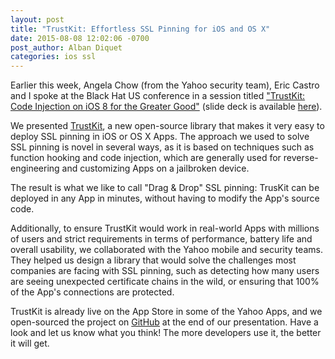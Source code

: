 ```yaml
---
layout: post
title: "TrustKit: Effortless SSL Pinning for iOS and OS X"
date: 2015-08-08 12:02:06 -0700
post_author: Alban Diquet
categories: ios ssl
---
```


Earlier this week, Angela Chow (from the Yahoo security team), Eric Castro and I spoke at the Black Hat US conference in a session titled ["TrustKit: Code Injection on iOS 8 for the Greater Good"][bh2015-conf] (slide deck is available [here][bh2015-pdf]).

We presented [TrustKit][gh-page], a new open-source library that makes it very easy to deploy SSL pinning in iOS or OS X Apps. The approach we used to solve SSL pinning is novel in several ways, as it is based on techniques such as function hooking and code injection, which are generally used for reverse-engineering and customizing Apps on a jailbroken device.

The result is what we like to call "Drag & Drop" SSL pinning: TrusKit can be deployed in any App in minutes, without having to modify the App's source code. 

Additionally, to ensure TrustKit would work in real-world Apps with millions of users and strict requirements in terms of performance, battery life and overall usability, we collaborated with the Yahoo mobile and security teams. They helped us design a library that would solve the challenges most companies are facing with SSL pinning, such as detecting how many users are seeing unexpected certificate chains in the wild, or ensuring that 100% of the App's connections are protected. 

TrustKit is already live on the App Store in some of the Yahoo Apps, and we open-sourced the project on [GitHub][gh-page] at the end of our presentation. Have a look and let us know what you think! The more developers use it, the better it will get.



[gh-page]: https://github.com/datatheorem/TrustKit
[bh2015-pdf]: https://datatheorem.github.io/TrustKit/files/TrustKit-BH2015.pdf
[bh2015-conf]: https://www.blackhat.com/us-15/briefings.html#trustkit-code-injection-on-ios-8-for-the-greater-good
